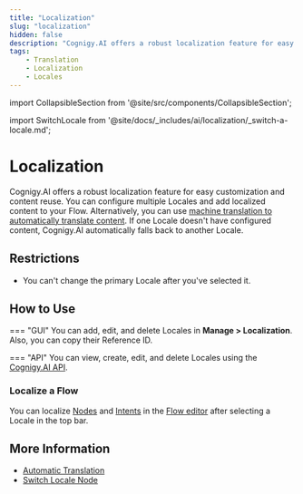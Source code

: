 ```yaml
---
title: "Localization" 
slug: "localization" 
hidden: false
description: "Cognigy.AI offers a robust localization feature for easy customization and content reuse. You can configure multiple Locales and add localized content to your Flow. Alternatively, you can use machine translation to automatically translate content."
tags:
    - Translation
    - Localization
    - Locales
---
```

import CollapsibleSection from '@site/src/components/CollapsibleSection';


import SwitchLocale from '@site/docs/_includes/ai/localization/_switch-a-locale.md';

# Localization

Cognigy.AI offers a robust localization feature for easy customization and content reuse. You can configure multiple Locales and add localized content to your Flow. Alternatively, you can use [machine translation to automatically translate content](auto-translation.md). If one Locale doesn't have configured content, Cognigy.AI automatically falls back to another Locale.

## Restrictions

- You can't change the primary Locale after you've selected it.

## How to Use

=== "GUI"
    You can add, edit, and delete Locales in **Manage > Localization**. Also, you can copy their Reference ID.

=== "API"
    You can view, create, edit, and delete Locales using the [Cognigy.AI API](https://api-dev.cognigy.ai/openapi#tag--Locales-v2.0).

### Localize a Flow

You can localize [Nodes](../nodes/overview.md) and [Intents](../../empower/nlu/intents/ml-intents.md) in the [Flow editor](../flows/editor.md) after selecting a Locale in the top bar.

<SwitchLocale />

## More Information

- [Automatic Translation](auto-translation.md)
- [Switch Locale Node](../node-reference/logic/switch-locale.md)
